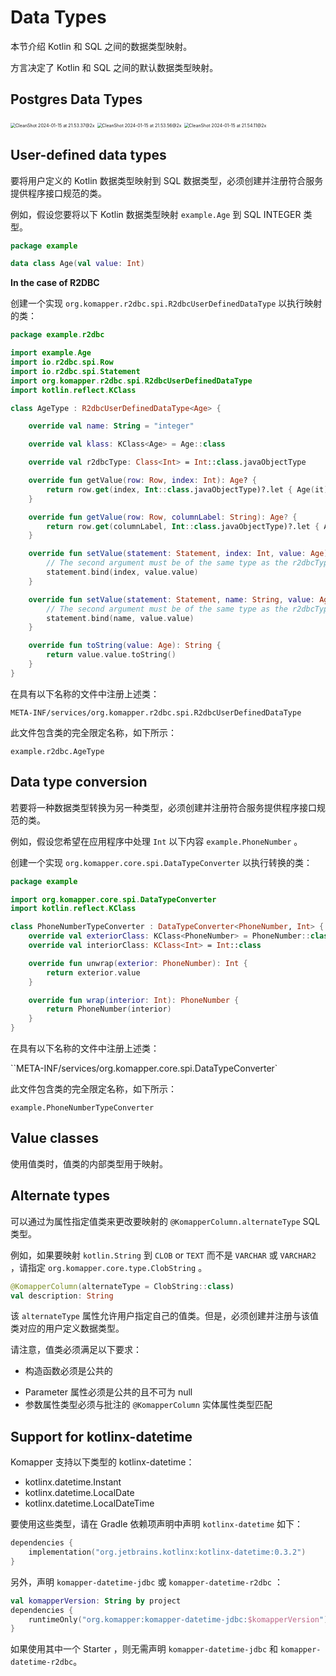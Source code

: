 # Data Types

本节介绍 Kotlin 和 SQL 之间的数据类型映射。

方言决定了 Kotlin 和 SQL 之间的默认数据类型映射。

## Postgres Data Types

<img src="./assets/CleanShot 2024-01-15 at 21.53.37@2x.png" alt="CleanShot 2024-01-15 at 21.53.37@2x" style="zoom:50%;" />

<img src="./assets/CleanShot 2024-01-15 at 21.53.56@2x.png" alt="CleanShot 2024-01-15 at 21.53.56@2x" style="zoom:50%;" />

<img src="./assets/CleanShot 2024-01-15 at 21.54.11@2x.png" alt="CleanShot 2024-01-15 at 21.54.11@2x" style="zoom:50%;" />

## User-defined data types

要将用户定义的 Kotlin 数据类型映射到 SQL 数据类型，必须创建并注册符合服务提供程序接口规范的类。

例如，假设您要将以下 Kotlin 数据类型映射 `example.Age` 到 SQL INTEGER 类型。

```kotlin
package example

data class Age(val value: Int)
```

**In the case of R2DBC**

创建一个实现 `org.komapper.r2dbc.spi.R2dbcUserDefinedDataType` 以执行映射的类：

```kotlin
package example.r2dbc

import example.Age
import io.r2dbc.spi.Row
import io.r2dbc.spi.Statement
import org.komapper.r2dbc.spi.R2dbcUserDefinedDataType
import kotlin.reflect.KClass

class AgeType : R2dbcUserDefinedDataType<Age> {

    override val name: String = "integer"

    override val klass: KClass<Age> = Age::class

    override val r2dbcType: Class<Int> = Int::class.javaObjectType

    override fun getValue(row: Row, index: Int): Age? {
        return row.get(index, Int::class.javaObjectType)?.let { Age(it) }
    }

    override fun getValue(row: Row, columnLabel: String): Age? {
        return row.get(columnLabel, Int::class.javaObjectType)?.let { Age(it) }
    }

    override fun setValue(statement: Statement, index: Int, value: Age) {
        // The second argument must be of the same type as the r2dbcType property.
        statement.bind(index, value.value)
    }

    override fun setValue(statement: Statement, name: String, value: Age) {
        // The second argument must be of the same type as the r2dbcType property.
        statement.bind(name, value.value)
    }

    override fun toString(value: Age): String {
        return value.value.toString()
    }
}
```

在具有以下名称的文件中注册上述类：

``META-INF/services/org.komapper.r2dbc.spi.R2dbcUserDefinedDataType``

此文件包含类的完全限定名称，如下所示：

`example.r2dbc.AgeType`

## Data type conversion

若要将一种数据类型转换为另一种类型，必须创建并注册符合服务提供程序接口规范的类。

例如，假设您希望在应用程序中处理 `Int` 以下内容 `example.PhoneNumber` 。

创建一个实现 `org.komapper.core.spi.DataTypeConverter` 以执行转换的类：

```kotlin
package example

import org.komapper.core.spi.DataTypeConverter
import kotlin.reflect.KClass

class PhoneNumberTypeConverter : DataTypeConverter<PhoneNumber, Int> {
    override val exteriorClass: KClass<PhoneNumber> = PhoneNumber::class
    override val interiorClass: KClass<Int> = Int::class

    override fun unwrap(exterior: PhoneNumber): Int {
        return exterior.value
    }

    override fun wrap(interior: Int): PhoneNumber {
        return PhoneNumber(interior)
    }
}
```

在具有以下名称的文件中注册上述类：

``META-INF/services/org.komapper.core.spi.DataTypeConverter`

此文件包含类的完全限定名称，如下所示：

`example.PhoneNumberTypeConverter`

## Value classes

使用值类时，值类的内部类型用于映射。

## Alternate types

可以通过为属性指定值类来更改要映射的 `@KomapperColumn.alternateType` SQL 类型。

例如，如果要映射 `kotlin.String` 到 `CLOB` or `TEXT` 而不是 `VARCHAR` 或 `VARCHAR2` ，请指定 `org.komapper.core.type.ClobString` 。

```kotlin
@KomapperColumn(alternateType = ClobString::class)
val description: String
```

该 `alternateType` 属性允许用户指定自己的值类。但是，必须创建并注册与该值类对应的用户定义数据类型。

请注意，值类必须满足以下要求：

* 构造函数必须是公共的

- Parameter 属性必须是公共的且不可为 null
- 参数属性类型必须与批注的 `@KomapperColumn` 实体属性类型匹配

## Support for kotlinx-datetime

Komapper 支持以下类型的 kotlinx-datetime：

- kotlinx.datetime.Instant
- kotlinx.datetime.LocalDate
- kotlinx.datetime.LocalDateTime

要使用这些类型，请在 Gradle 依赖项声明中声明 `kotlinx-datetime` 如下：

```kotlin
dependencies {
    implementation("org.jetbrains.kotlinx:kotlinx-datetime:0.3.2")
}
```

另外，声明 `komapper-datetime-jdbc` 或 `komapper-datetime-r2dbc` ：

```kotlin
val komapperVersion: String by project
dependencies {
    runtimeOnly("org.komapper:komapper-datetime-jdbc:$komapperVersion")
}
```

如果使用其中一个 Starter ，则无需声明 `komapper-datetime-jdbc` 和 `komapper-datetime-r2dbc`。